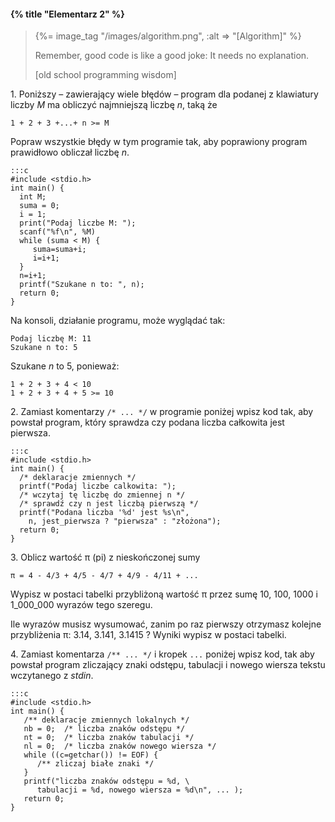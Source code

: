 #### {% title "Elementarz 2" %}

<blockquote>
  {%= image_tag "/images/algorithm.png", :alt => "[Algorithm]" %}
  <p>Remember, good code is like a good joke: It needs no explanation.</p>
  <p class="author">[old school programming wisdom]</p>
</blockquote>

1\. Poniższy – zawierający wiele błędów – program dla podanej
z klawiatury liczby *M* ma obliczyć najmniejszą liczbę *n*, taką że

    1 + 2 + 3 +...+ n >= M

Popraw wszystkie błędy w tym programie tak, aby poprawiony program
prawidłowo obliczał liczbę *n*.

    :::c
    #include <stdio.h>
    int main() {
      int M;
      suma = 0;
      i = 1;
      print("Podaj liczbe M: ");
      scanf("%f\n", %M)
      while (suma < M) {
         suma=suma+i;
         i=i+1;
      }
      n=i+1;
      printf("Szukane n to: ", n);
      return 0;
    }

Na konsoli, działanie programu, może wyglądać tak:

    Podaj liczbę M: 11
    Szukane n to: 5

Szukane *n* to 5, ponieważ:

    1 + 2 + 3 + 4 < 10
    1 + 2 + 3 + 4 + 5 >= 10


2\. Zamiast komentarzy `/* ... */` w programie poniżej wpisz kod tak,
aby powstał program, który sprawdza czy podana liczba całkowita jest
pierwsza.

    :::c
    #include <stdio.h>
    int main() {
      /* deklaracje zmiennych */
      printf("Podaj liczbe calkowita: ");
      /* wczytaj tę liczbę do zmiennej n */
      /* sprawdź czy n jest liczbą pierwszą */
      printf("Podana liczba '%d' jest %s\n",
        n, jest_pierwsza ? "pierwsza" : "złożona");
      return 0;
    }

3\. Oblicz wartość π (pi) z nieskończonej sumy

    π = 4 - 4/3 + 4/5 - 4/7 + 4/9 - 4/11 + ...

Wypisz w postaci tabelki przybliżoną wartość π
przez sumę 10, 100, 1000 i 1_000_000 wyrazów tego szeregu.

Ile wyrazów musisz wysumować, zanim po raz pierwszy otrzymasz
kolejne przybliżenia  π: 3.14, 3.141, 3.1415 ?
Wyniki wypisz w postaci tabelki.


4\. Zamiast komentarza `/** ... */` i kropek `...` poniżej wpisz kod,
tak aby powstał program zliczający znaki odstępu, tabulacji i nowego
wiersza tekstu wczytanego z *stdin*.

    :::c
    #include <stdio.h>
    int main() {
       /** deklaracje zmiennych lokalnych */
       nb = 0;  /* liczba znaków odstępu */
       nt = 0;  /* liczba znaków tabulacji */
       nl = 0;  /* liczba znaków nowego wiersza */
       while ((c=getchar()) != EOF) {
          /** zliczaj białe znaki */
       }
       printf("liczba znaków odstępu = %d, \
          tabulacji = %d, nowego wiersza = %d\n", ... );
       return 0;
    }

